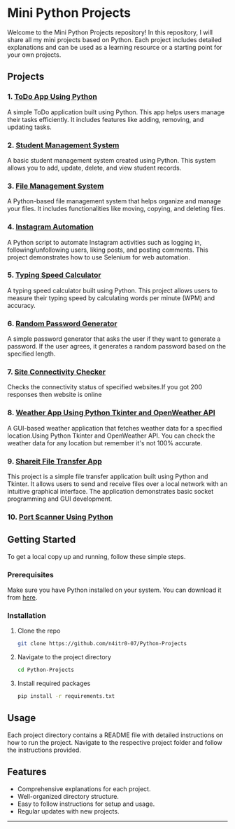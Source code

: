 # Mini Python Projects

Welcome to the Mini Python Projects repository! In this repository, I will share all my mini projects based on Python. Each project includes detailed explanations and can be used as a learning resource or a starting point for your own projects.

## Projects

### 1. [ToDo App Using Python](./Project%201)
A simple ToDo application built using Python. This app helps users manage their tasks efficiently. It includes features like adding, removing, and updating tasks.

### 2. [Student Management System](./Project%202)
A basic student management system created using Python. This system allows you to add, update, delete, and view student records.

### 3. [File Management System](./Project%203)
A Python-based file management system that helps organize and manage your files. It includes functionalities like moving, copying, and deleting files.

### 4. [Instagram Automation](./Project%204)
A Python script to automate Instagram activities such as logging in, following/unfollowing users, liking posts, and posting comments. This project demonstrates how to use Selenium for web automation.

### 5. [Typing Speed Calculator](./Project%205)
A typing speed calculator built using Python. This project allows users to measure their typing speed by calculating words per minute (WPM) and accuracy.

### 6. [Random Password Generator](./Project%206)
A simple password generator that asks the user if they want to generate a password. If the user agrees, it generates a random password based on the specified length.

### 7. [Site Connectivity Checker](./Project%207)
Checks the connectivity status of specified websites.If you got 200 responses then website is online


### 8. [Weather App Using Python Tkinter and OpenWeather API](./Project%208)
A GUI-based weather application that fetches weather data for a specified location.Using Python Tkinter and OpenWeather API. You can check the weather data for any location but remember it's not 100% accurate.

### 9. [Shareit File Transfer App](./Project%209)
This project is a simple file transfer application built using Python and Tkinter. It allows users to send and receive files over a local network with an intuitive graphical interface. The application demonstrates basic socket programming and GUI development.

### 10. [Port Scanner Using Python](./Project%2017)

## Getting Started

To get a local copy up and running, follow these simple steps.

### Prerequisites

Make sure you have Python installed on your system. You can download it from [here](https://www.python.org/downloads/).

### Installation

1. Clone the repo
   ```sh
   git clone https://github.com/n4itr0-07/Python-Projects
   ```
2. Navigate to the project directory
   ```sh
   cd Python-Projects
   ```
3. Install required packages
   ```sh
   pip install -r requirements.txt
   ```

## Usage

Each project directory contains a README file with detailed instructions on how to run the project. Navigate to the respective project folder and follow the instructions provided.

## Features

- Comprehensive explanations for each project.
- Well-organized directory structure.
- Easy to follow instructions for setup and usage.
- Regular updates with new projects.



---


